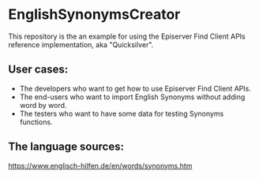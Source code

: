 ﻿EnglishSynonymsCreator 
===========

This repository is the an example for using the Episerver Find Client APIs reference implementation, aka "Quicksilver".

User cases:
-------------

* The developers who want to get how to use Episerver Find Client APIs.
* The end-users who want to import English Synonyms without adding word by word.
* The testers who want to have some data for testing Synonyms functions.

The language sources:
------------------------

https://www.englisch-hilfen.de/en/words/synonyms.htm